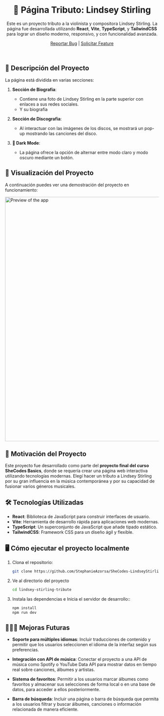  <!-- PROJECT PRESENTATION -->
<div align="center">

  <h1 align="center">🎻 Página Tributo: Lindsey Stirling</h1>

<text>
Este es un proyecto tributo a la violinista y compositora Lindsey Stirling. 
 La página fue desarrollada utilizando <b>React</b>, <b>Vite</b>, <b>TypeScript</b>, y <b>TailwindCSS</b> 
 para lograr un diseño moderno, responsivo, y con funcionalidad avanzada.

</text>
  <p align="center">
    <a href="https://github.com/StephanieAzorsa/SheCodes-LindseyStirling/issues">Reportar Bug</a>
    |
    <a href="https://github.com/StephanieAzorsa/SheCodes-LindseyStirling/issues">Solicitar Feature</a>
  </p>
</div></br>

## 📜 Descripción del Proyecto

La página está dividida en varias secciones:

1. **Sección de Biografia**: 
   - Contiene una foto de Lindsey Stirling en la parte superior con enlaces a sus redes sociales.
   - Y su biografia

2. **Sección de Discografia**:
   - Al interactuar con las imágenes de los discos, se mostrará un pop-up mostrando las canciones del disco.

3. **🌙 Dark Mode**:
   - La página ofrece la opción de alternar entre modo claro y modo oscuro mediante un botón.


## 🎥 Visualización del Proyecto

A continuación puedes ver una demostración del proyecto en funcionamiento:


<img src="public/images/preview-v1.2.0.gif" alt="Preview of the app" width="800"/>

## 🎯 Motivación del Proyecto

Este proyecto fue desarrollado como parte del **proyecto final del curso SheCodes Basics**, donde se requería crear una página web interactiva utilizando tecnologías modernas. Elegí hacer un tributo a Lindsey Stirling por su gran influencia en la música contemporánea y por su capacidad de fusionar varios géneros musicales.

## 🛠️ Tecnologías Utilizadas

- **React**: Biblioteca de JavaScript para construir interfaces de usuario.
- **Vite**: Herramienta de desarrollo rápida para aplicaciones web modernas.
- **TypeScript**: Un superconjunto de JavaScript que añade tipado estático.
- **TailwindCSS**: Framework CSS para un diseño ágil y flexible.
  
## 🖥️ Cómo ejecutar el proyecto localmente

1. Clona el repositorio:

   ```bash
   git clone https://github.com/StephanieAzorsa/SheCodes-LindseyStirling.git
   ```
2. Ve al directorio del proyecto
   ```bash
   cd lindsey-stirling-tribute
   ```
3. Instala las dependencias e Inicia el servidor de desarrollo::
   ```bash
   npm install
   npm run dev
   ```
## 👩🏻‍💻 Mejoras Futuras

* **Soporte para múltiples idiomas**: Incluir traducciones de contenido y permitir que los usuarios seleccionen el idioma de la interfaz según sus preferencias.

* **Integración con API de música**: Conectar el proyecto a una API de música como Spotify o YouTube Data API para mostrar datos en tiempo real sobre canciones, álbumes y artistas.

* **Sistema de favoritos**: Permitir a los usuarios marcar álbumes como favoritos y almacenar sus selecciones de forma local o en una base de datos, para acceder a ellos posteriormente.

* **Barra de búsqueda**: Incluir una página o barra de búsqueda que permita a los usuarios filtrar y buscar álbumes, canciones o información relacionada de manera eficiente.




   

